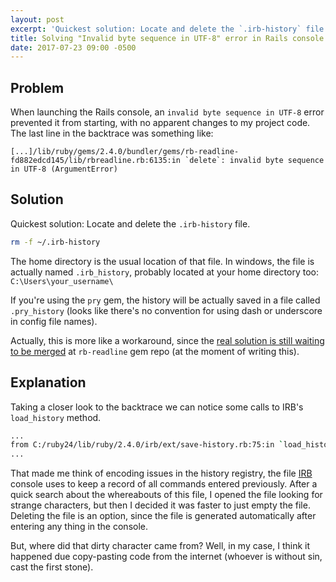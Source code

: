 ```yaml
---
layout: post
excerpt: 'Quickest solution: Locate and delete the `.irb-history` file.'
title: Solving "Invalid byte sequence in UTF-8" error in Rails console
date: 2017-07-23 09:00 -0500
---
```


## Problem

When launching the Rails console, an `invalid byte sequence in UTF-8` error prevented it from starting, with no apparent changes to my project code. The last line in the backtrace was something like:

```
[...]/lib/ruby/gems/2.4.0/bundler/gems/rb-readline-fd882edcd145/lib/rbreadline.rb:6135:in `delete`: invalid byte sequence in UTF-8 (ArgumentError)
```

## Solution

Quickest solution: Locate and delete the `.irb-history` file.

```bash
rm -f ~/.irb-history
```

The home directory is the usual location of that file. In windows, the file is actually named  `.irb_history`, probably located at your home directory too: `C:\Users\your_username\`

If you're using the `pry` gem, the history will be actually saved in a file called `.pry_history` (looks like there's no convention for using dash or underscore in config file names).

Actually, this is more like a workaround, since the [real solution is still waiting to be merged](https://github.com/ConnorAtherton/rb-readline/pull/140)  at `rb-readline` gem repo (at the moment of writing this).

## Explanation

Taking a closer look to the backtrace we can notice some calls to IRB's `load_history` method.

```bash
...
from C:/ruby24/lib/ruby/2.4.0/irb/ext/save-history.rb:75:in `load_history`
...
```

That made me think of encoding issues in the history registry, the file [IRB](https://en.wikipedia.org/wiki/Interactive_Ruby_Shell) console uses to keep a record of all commands entered previously. After a quick search about the whereabouts of this file, I opened the file looking for strange characters, but then I decided it was faster to just empty the file. Deleting the file is an option, since the file is generated automatically after entering any thing in the console.

But, where did that dirty character came from? Well, in my case, I think it happened due copy-pasting code from the internet (whoever is without sin, cast the first stone).
